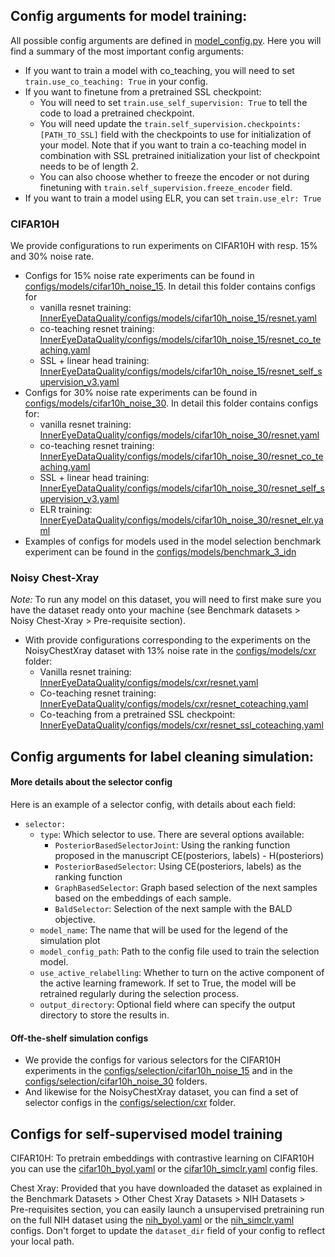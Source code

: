 ## Config arguments for model training:
All possible config arguments are defined in [model_config.py](InnerEyeDataQuality/configs/models/model_config.py). Here you will find a summary of the most important config arguments:
* If you want to train a model with co_teaching, you will need to set `train.use_co_teaching: True` in your config.
* If you want to finetune from a pretrained SSL checkpoint:
    * You will need to set `train.use_self_supervision: True` to tell the code to load a pretrained checkpoint.
    * You will need update the `train.self_supervision.checkpoints: [PATH_TO_SSL]` field with the checkpoints to use for initialization of your model. Note that if you want to train a co-teaching model in combination with SSL pretrained initialization your list of checkpoint needs to be of length 2. 
    * You can also choose whether to freeze the encoder or not during finetuning with `train.self_supervision.freeze_encoder` field. 
* If you want to train a model using ELR, you can set `train.use_elr: True`

### CIFAR10H
We provide configurations to run experiments on CIFAR10H with resp. 15% and 30% noise rate. 
* Configs for 15% noise rate experiments can be found in [configs/models/cifar10h_noise_15](InnerEyeDataQuality/configs/models/cifar10h_noise_15). In detail this folder contains configs for
    * vanilla resnet training: [InnerEyeDataQuality/configs/models/cifar10h_noise_15/resnet.yaml](InnerEyeDataQuality/configs/models/cifar10h_noise_15/resnet.yaml)
    * co-teaching resnet training:  [InnerEyeDataQuality/configs/models/cifar10h_noise_15/resnet_co_teaching.yaml](InnerEyeDataQuality/configs/models/cifar10h_noise_15/resnet_co_teaching.yaml)
    * SSL + linear head training: [InnerEyeDataQuality/configs/models/cifar10h_noise_15/resnet_self_supervision_v3.yaml](InnerEyeDataQuality/configs/models/cifar10h_noise_15/resnet_self_supervision_v3.yaml)
* Configs for 30% noise rate experiments can be found in [configs/models/cifar10h_noise_30](InnerEyeDataQuality/configs/models/cifar10h_noise_30). In detail this folder contains configs for:
    * vanilla resnet training: [InnerEyeDataQuality/configs/models/cifar10h_noise_30/resnet.yaml](InnerEyeDataQuality/configs/models/cifar10h_noise_30/resnet.yaml)
    * co-teaching resnet training:  [InnerEyeDataQuality/configs/models/cifar10h_noise_30/resnet_co_teaching.yaml](InnerEyeDataQuality/configs/models/cifar10h_noise_30/resnet_co_teaching.yaml)
    * SSL + linear head training: [InnerEyeDataQuality/configs/models/cifar10h_noise_30/resnet_self_supervision_v3.yaml](InnerEyeDataQuality/configs/models/cifar10h_noise_30/resnet_self_supervision_v3.yaml)
    * ELR training: [InnerEyeDataQuality/configs/models/cifar10h_noise_30/resnet_elr.yaml](InnerEyeDataQuality/configs/models/cifar10h_noise_30/resnet_elr.yaml)
* Examples of configs for models used in the model selection benchmark experiment can be found in the [configs/models/benchmark_3_idn](InnerEyeDataQuality/configs/models/benchmark_3_idn)

### Noisy Chest-Xray
*Note:* To run any model on this dataset, you will need to first make sure you have the dataset ready onto your machine (see Benchmark datasets > Noisy Chest-Xray > Pre-requisite section).

* With provide configurations corresponding to the experiments on the NoisyChestXray dataset with 13% noise rate in the [configs/models/cxr](InnerEyeDataQuality/configs/models/cxr) folder:
    * Vanilla resnet training: [InnerEyeDataQuality/configs/models/cxr/resnet.yaml](InnerEyeDataQuality/configs/models/cxr/resnet.yaml)
    * Co-teaching resnet training:  [InnerEyeDataQuality/configs/models/cxr/resnet_coteaching.yaml](InnerEyeDataQuality/configs/models/cxr/resnet_coteaching.yaml)
    * Co-teaching from a pretrained SSL checkpoint: [InnerEyeDataQuality/configs/models/cxr/resnet_ssl_coteaching.yaml]([InnerEyeDataQuality/configs/models/cxr/resnet_ssl_coteaching.yaml])

## Config arguments for label cleaning simulation:

#### More details about the selector config
Here is an example of a selector config, with details about each field:

* `selector:`
  * `type`: Which selector to use. There are several options available:
    * `PosteriorBasedSelectorJoint`: Using the ranking function proposed in the manuscript CE(posteriors, labels) - H(posteriors)
    * `PosteriorBasedSelector`: Using CE(posteriors, labels) as the ranking function
    * `GraphBasedSelector`: Graph based selection of the next samples based on the embeddings of each sample.
    * `BaldSelector`: Selection of the next sample with the BALD objective.
  * `model_name`: The name that will be used for the legend of the simulation plot
  * `model_config_path`: Path to the config file used to train the selection model.
  * `use_active_relabelling`: Whether to turn on the active component of the active learning framework. If set to True, the model will be retrained regularly during the selection process.
  * `output_directory`: Optional field where can specify the output directory to store the results in. 


#### Off-the-shelf simulation configs
* We provide the configs for various selectors for the CIFAR10H experiments in the [configs/selection/cifar10h_noise_15](InnerEyeDataQuality/configs/selection/cifar10h_noise_15) and in the [configs/selection/cifar10h_noise_30](InnerEyeDataQuality/configs/selection/cifar10h_noise_30) folders. 
* And likewise for the NoisyChestXray dataset, you can find a set of selector configs in the [configs/selection/cxr](InnerEyeDataQuality/configs/selection/cxr) folder.


## Configs for self-supervised model training

CIFAR10H: To pretrain embeddings with contrastive learning on CIFAR10H you can use the 
[cifar10h_byol.yaml](InnerEyeDataQuality/deep_learning/self_supervised/configs/cifar10h_byol.yaml) or the [cifar10h_simclr.yaml](InnerEyeDataQuality/deep_learning/self_supervised/configs/cifar10h_simclr.yaml) config files. 

Chest Xray: Provided that you have downloaded the dataset as explained in the Benchmark Datasets > Other Chest Xray Datasets > NIH Datasets > Pre-requisites section, you can easily launch a unsupervised pretraining run on the full NIH dataset using the [nih_byol.yaml](InnerEyeDataQuality/deep_learning/self_supervised/configs/nih_byol.yaml) or the [nih_simclr.yaml](InnerEyeDataQuality/deep_learning/self_supervised/configs/nih_simclr.yaml)
configs. Don't forget to update the `dataset_dir` field of your config to reflect your local path.
